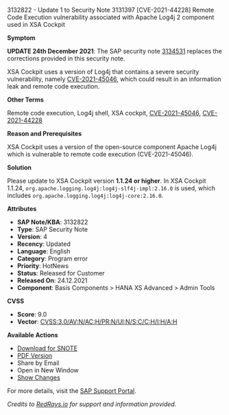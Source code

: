 3132822 - Update 1 to Security Note 3131397 [CVE-2021-44228] Remote Code Execution vulnerability associated with Apache Log4j 2 component used in XSA Cockpit

**Symptom**

**UPDATE 24th December 2021**: The SAP security note [3134531](https://me.sap.com/bc/bsp/sno/ui_entry/entry.htm?param=69765F6D6F64653D3030312669765F7361706E6F7465735F6E756D6265723D3030303331333435333126) replaces the corrections provided in this security note.

XSA Cockpit uses a version of Log4j that contains a severe security vulnerability, namely [CVE-2021-45046](https://cve.mitre.org/cgi-bin/cvename.cgi?name=CVE-2021-45046), which could result in an information leak and remote code execution.

**Other Terms**

Remote code execution, Log4j shell, XSA cockpit, [CVE-2021-45046](https://cve.mitre.org/cgi-bin/cvename.cgi?name=CVE-2021-45046), [CVE-2021-44228](https://cve.mitre.org/cgi-bin/cvename.cgi?name=CVE-2021-44228)

**Reason and Prerequisites**

XSA Cockpit uses a version of the open-source component Apache Log4j which is vulnerable to remote code execution (CVE-2021-45046).

**Solution**

Please update to XSA Cockpit version **1.1.24 or higher**. In XSA Cockpit 1.1.24, `org.apache.logging.log4j:log4j-slf4j-impl:2.16.0` is used, which includes `org.apache.logging.log4j:log4j-core:2.16.0`.

**Attributes**

- **SAP Note/KBA**: 3132822
- **Type**: SAP Security Note
- **Version**: 4
- **Recency**: Updated
- **Language**: English
- **Category**: Program error
- **Priority**: HotNews
- **Status**: Released for Customer
- **Released On**: 24.12.2021
- **Component**: Basis Components > HANA XS Advanced > Admin Tools

**CVSS**

- **Score**: 9.0
- **Vector**: [CVSS:3.0/AV:N/AC:H/PR:N/UI:N/S:C/C:H/I:H/A:H](https://nvd.nist.gov/vuln-metrics/cvss/v3-calculator?name=CVE-2021-45046)

**Available Actions**

- [Download for SNOTE](https://notesdownloads.sap.com/note/0040000001836862021)
- [PDF Version](https://me.sap.com/sap/support/sfm/notes/print/0003132822?language=en-US&token=7B77EF6FCC0930A9C19190A59D709180)
- Share by Email
- Open in New Window
- [Show Changes](https://me.sap.com/notesLatestChanges/0003132822/E/diff)

For more details, visit the [SAP Support Portal](https://me.sap.com/).

*Credits to [RedRays.io](https://redrays.io) for support and information provided.*